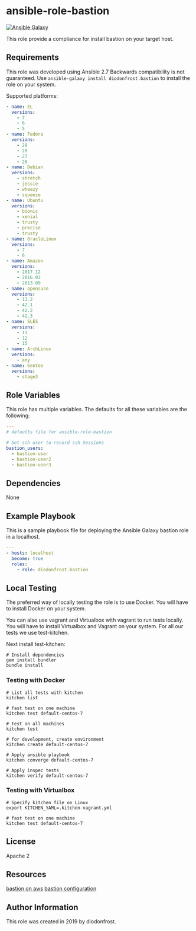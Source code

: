 # ansible-role-bastion

[![Ansible Galaxy](https://img.shields.io/badge/galaxy-diodonfrost.bastion-660198.svg)](https://galaxy.ansible.com/diodonfrost/bastion)

This role provide a compliance for install bastion on your target host.

## Requirements

This role was developed using Ansible 2.7 Backwards compatibility is not guaranteed.
Use `ansible-galaxy install diodonfrost.bastion` to install the role on your system.

Supported platforms:

```yaml
- name: EL
  versions:
    - 7
    - 6
    - 5
- name: Fedora
  versions:
    - 29
    - 28
    - 27
    - 26
- name: Debian
  versions:
    - stretch
    - jessie
    - wheezy
    - squeeze
- name: Ubuntu
  versions:
    - bionic
    - xenial
    - trusty
    - precise
    - trusty
- name: OracleLinux
  versions:
    - 7
    - 6
- name: Amazon
  versions:
    - 2017.12
    - 2016.03
    - 2013.09
- name: opensuse
  versions:
    - 13.2
    - 42.1
    - 42.2
    - 42.3
- name: SLES
  versions:
    - 11
    - 12
    - 15
- name: ArchLinux
  versions:
    - any
- name: Gentoo
  versions:
    - stage3
```

## Role Variables

This role has multiple variables. The defaults for all these variables are the following:

```yaml
---
# defaults file for ansible-role-bastion

# Set ssh user to record ssh Sessions
bastion_users:
  - bastion-user
  - bastion-user2
  - bastion-user3
```

## Dependencies

None

## Example Playbook

This is a sample playbook file for deploying the Ansible Galaxy bastion role in a localhost.

```yaml
---
- hosts: localhost
  become: true
  roles:
    - role: diodonfrost.bastion
```

## Local Testing

The preferred way of locally testing the role is to use Docker. You will have to install Docker on your system.

You can also use vagrant and Virtualbox with vagrant to run tests locally. You will have to install Virtualbox and Vagrant on your system. For all our tests we use test-kitchen.

Next install test-kitchen:

```shell
# Install dependencies
gem install bundler
bundle install
```

### Testing with Docker

```shell
# List all tests with kitchen
kitchen list

# fast test on one machine
kitchen test default-centos-7

# test on all machines
kitchen test

# for development, create environment
kitchen create default-centos-7

# Apply ansible playbook
kitchen converge default-centos-7

# Apply inspec tests
kitchen verify default-centos-7
```

### Testing with Virtualbox

```shell
# Specify kitchen file on Linux
export KITCHEN_YAML=.kitchen-vagrant.yml

# fast test on one machine
kitchen test default-centos-7
```

## License

Apache 2

## Resources

[bastion on aws](https://docs.aws.amazon.com/quickstart/latest/linux-bastion/architecture.html)
[bastion configuration](https://aws.amazon.com/blogs/security/how-to-record-ssh-sessions-established-through-a-bastion-host/)

## Author Information

This role was created in 2019 by diodonfrost.
